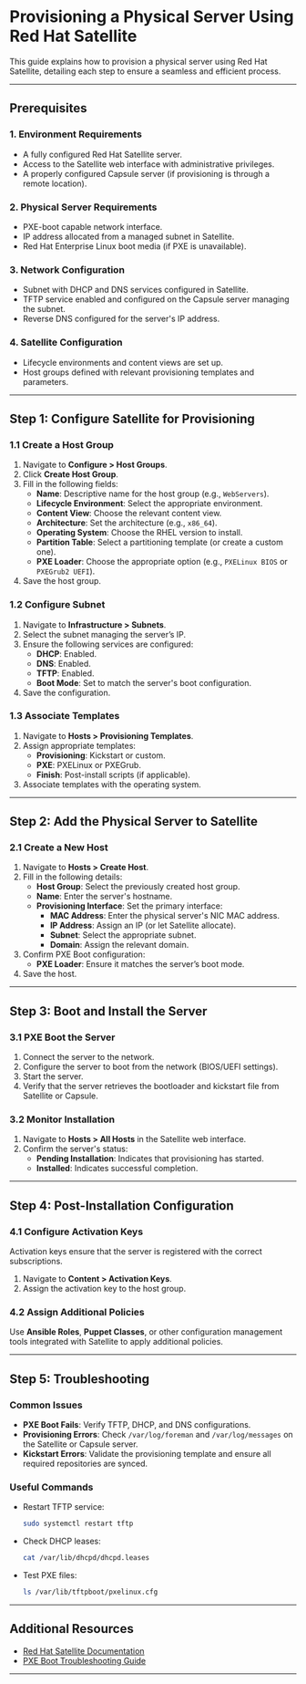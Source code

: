 # Provisioning a Physical Server Using Red Hat Satellite

This guide explains how to provision a physical server using Red Hat Satellite, detailing each step to ensure a seamless and efficient process.

---

## Prerequisites

### 1. Environment Requirements
- A fully configured Red Hat Satellite server.
- Access to the Satellite web interface with administrative privileges.
- A properly configured Capsule server (if provisioning is through a remote location).

### 2. Physical Server Requirements
- PXE-boot capable network interface.
- IP address allocated from a managed subnet in Satellite.
- Red Hat Enterprise Linux boot media (if PXE is unavailable).

### 3. Network Configuration
- Subnet with DHCP and DNS services configured in Satellite.
- TFTP service enabled and configured on the Capsule server managing the subnet.
- Reverse DNS configured for the server's IP address.

### 4. Satellite Configuration
- Lifecycle environments and content views are set up.
- Host groups defined with relevant provisioning templates and parameters.

---

## Step 1: Configure Satellite for Provisioning

### 1.1 Create a Host Group
1. Navigate to **Configure > Host Groups**.
2. Click **Create Host Group**.
3. Fill in the following fields:
   - **Name**: Descriptive name for the host group (e.g., `WebServers`).
   - **Lifecycle Environment**: Select the appropriate environment.
   - **Content View**: Choose the relevant content view.
   - **Architecture**: Set the architecture (e.g., `x86_64`).
   - **Operating System**: Choose the RHEL version to install.
   - **Partition Table**: Select a partitioning template (or create a custom one).
   - **PXE Loader**: Choose the appropriate option (e.g., `PXELinux BIOS` or `PXEGrub2 UEFI`).
4. Save the host group.

### 1.2 Configure Subnet
1. Navigate to **Infrastructure > Subnets**.
2. Select the subnet managing the server’s IP.
3. Ensure the following services are configured:
   - **DHCP**: Enabled.
   - **DNS**: Enabled.
   - **TFTP**: Enabled.
   - **Boot Mode**: Set to match the server's boot configuration.
4. Save the configuration.

### 1.3 Associate Templates
1. Navigate to **Hosts > Provisioning Templates**.
2. Assign appropriate templates:
   - **Provisioning**: Kickstart or custom.
   - **PXE**: PXELinux or PXEGrub.
   - **Finish**: Post-install scripts (if applicable).
3. Associate templates with the operating system.

---

## Step 2: Add the Physical Server to Satellite

### 2.1 Create a New Host
1. Navigate to **Hosts > Create Host**.
2. Fill in the following details:
   - **Host Group**: Select the previously created host group.
   - **Name**: Enter the server's hostname.
   - **Provisioning Interface**: Set the primary interface:
     - **MAC Address**: Enter the physical server's NIC MAC address.
     - **IP Address**: Assign an IP (or let Satellite allocate).
     - **Subnet**: Select the appropriate subnet.
     - **Domain**: Assign the relevant domain.
3. Confirm PXE Boot configuration:
   - **PXE Loader**: Ensure it matches the server’s boot mode.
4. Save the host.

---

## Step 3: Boot and Install the Server

### 3.1 PXE Boot the Server
1. Connect the server to the network.
2. Configure the server to boot from the network (BIOS/UEFI settings).
3. Start the server.
4. Verify that the server retrieves the bootloader and kickstart file from Satellite or Capsule.

### 3.2 Monitor Installation
1. Navigate to **Hosts > All Hosts** in the Satellite web interface.
2. Confirm the server's status:
   - **Pending Installation**: Indicates that provisioning has started.
   - **Installed**: Indicates successful completion.

---

## Step 4: Post-Installation Configuration

### 4.1 Configure Activation Keys
Activation keys ensure that the server is registered with the correct subscriptions.
1. Navigate to **Content > Activation Keys**.
2. Assign the activation key to the host group.

### 4.2 Assign Additional Policies
Use **Ansible Roles**, **Puppet Classes**, or other configuration management tools integrated with Satellite to apply additional policies.

---

## Step 5: Troubleshooting

### Common Issues
- **PXE Boot Fails**: Verify TFTP, DHCP, and DNS configurations.
- **Provisioning Errors**: Check `/var/log/foreman` and `/var/log/messages` on the Satellite or Capsule server.
- **Kickstart Errors**: Validate the provisioning template and ensure all required repositories are synced.

### Useful Commands
- Restart TFTP service:
  ```bash
  sudo systemctl restart tftp
  ```
- Check DHCP leases:
  ```bash
  cat /var/lib/dhcpd/dhcpd.leases
  ```
- Test PXE files:
  ```bash
  ls /var/lib/tftpboot/pxelinux.cfg
  ```

---

## Additional Resources
- [Red Hat Satellite Documentation](https://access.redhat.com/documentation/en-us/red_hat_satellite/)
- [PXE Boot Troubleshooting Guide](https://access.redhat.com/articles/970193)

---
